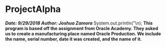 # ProjectAlpha
***Date: 9/29/2018 Author: Joshua Zamora***
System.out.println("\n);
**This program is based off the assignment from Oracle Academy. They asked us to create a manufacturing place named Oracle Production. We include the name, serial number, date it was created, and the name of it.**
